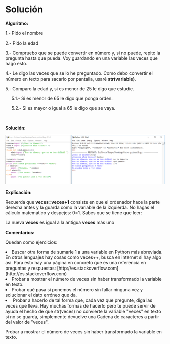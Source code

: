 
# Solución

**Algoritmo:**

1.- Pido el nombre

2.- Pido la edad

3.- Compruebo que se puede convertir en número y, si no puede, repito la pregunta hasta que pueda. Voy guardando en una variable las veces que hago esto.

4.- Le digo las veces que se lo he preguntado. Como debo convertir el número en texto para sacarlo por pantalla, usaré **str(**variable**)**.

5.- Comparo la edad y, si es menor de 25 le digo que estudie.

     5.1.- Si es menor de 65 le digo que ponga orden.

     5.2.- Si es mayor o igual a 65 le digo que se vaya.

 

**Solución:**

![](img/8.png)






**Explicación:**

Recuerda que **veces=veces+1** consiste en que el ordenador hace la parte derecha antes y la guarda como la variable de la izquierda. No hagas el cálculo matemático y despejes: 0=1. Sabes que se tiene que leer:

La nueva **veces** es igual a la antigua **veces** más uno

**Comentarios:**

Quedan como ejercicios:

<li>
Buscar otra forma de sumarle 1 a una variable en Python más abreviada. En otros lenguajes hay cosas como veces++, busca en internet si hay algo así. Para esto hay una página en concreto que es una referencia en preguntas y respuestas: [http://es.stackoverflow.com](http://es.stackoverflow.com)
</li>
<li>
Probar a mostrar el número de veces sin haber transformado la variable en texto.
</li>
<li>
Probar qué pasa si ponemos el número sin fallar ninguna vez y solucionar el dato erróneo que da.
</li>
<li>
 Probar a hacerlo de tal forma que, cada vez que pregunte, diga las veces que lleva. Hay muchas formas de hacerlo pero te puede servir de ayuda el hecho de que str(veces) no convierte la variable "veces" en texto si no se guarda, simplemente devuelve una Cadena de caracteres a partir del valor de "veces". 
</li>

Probar a mostrar el número de veces sin haber transformado la variable en texto.

